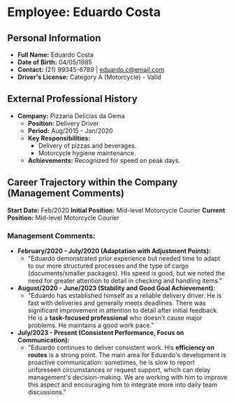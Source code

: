 # Employee: Eduardo Costa

## Personal Information
* **Full Name:** Eduardo Costa
* **Date of Birth:** 04/05/1985
* **Contact:** (21) 99345-6789 | eduardo.c@email.com
* **Driver's License:** Category A (Motorcycle) - Valid

## External Professional History
* **Company:** Pizzaria Delícias da Gema
    * **Position:** Delivery Driver
    * **Period:** Aug/2015 - Jan/2020
    * **Key Responsibilities:**
        * Delivery of pizzas and beverages.
        * Motorcycle hygiene maintenance.
    * **Achievements:** Recognized for speed on peak days.

## Career Trajectory within the Company (Management Comments)

**Start Date:** Feb/2020
**Initial Position:** Mid-level Motorcycle Courier
**Current Position:** Mid-level Motorcycle Courier

### Management Comments:

* **February/2020 - July/2020 (Adaptation with Adjustment Points):**
    * "Eduardo demonstrated prior experience but needed time to adapt to our more structured processes and the type of cargo (documents/smaller packages). His speed is good, but we noted the need for greater attention to detail in checking and handling items."
* **August/2020 - June/2023 (Stability and Good Goal Achievement):**
    * "Eduardo has established himself as a reliable delivery driver. He is fast with deliveries and generally meets deadlines. There was significant improvement in attention to detail after initial feedback. He is a **task-focused professional** who doesn't cause major problems. He maintains a good work pace."
* **July/2023 - Present (Consistent Performance, Focus on Communication):**
    * "Eduardo continues to deliver consistent work. His **efficiency on routes** is a strong point. The main area for Eduardo's development is proactive communication: sometimes, he is slow to report unforeseen circumstances or request support, which can delay management's decision-making. We are working with him to improve this aspect and encouraging him to integrate more into daily team discussions."